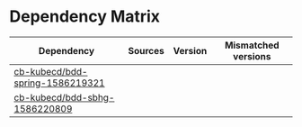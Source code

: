 # Dependency Matrix

Dependency | Sources | Version | Mismatched versions
---------- | ------- | ------- | -------------------
[cb-kubecd/bdd-spring-1586219321](https://github.com/cb-kubecd/bdd-spring-1586219321.git) |  | []() | 
[cb-kubecd/bdd-sbhg-1586220809](https://github.com/cb-kubecd/bdd-sbhg-1586220809.git) |  | []() | 
